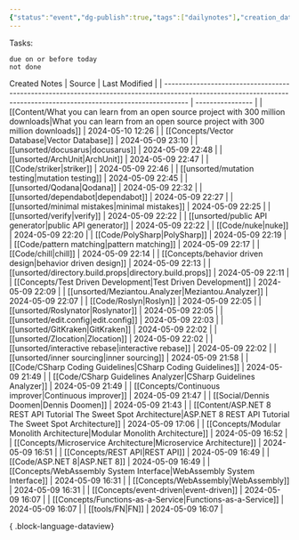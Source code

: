```yaml
---
{"status":"event","dg-publish":true,"tags":["dailynotes"],"creation_date":"2024-05-09 09:32","permalink":"/daily/2024-05-09/","dgPassFrontmatter":true}
---
```



Tasks:
```tasks
due on or before today
not done
```

Created Notes
| Source                                                                                                                                                              | Last Modified    |
| ------------------------------------------------------------------------------------------------------------------------------------------------------------------- | ---------------- |
| [[Content/What you can learn from an open source project with 300 million downloads\|What you can learn from an open source project with 300 million downloads]] | 2024-05-10 12:26 |
| [[Concepts/Vector Database\|Vector Database]]                                                                                                                    | 2024-05-09 23:10 |
| [[unsorted/docusarus\|docusarus]]                                                                                                                                | 2024-05-09 22:48 |
| [[unsorted/ArchUnit\|ArchUnit]]                                                                                                                                  | 2024-05-09 22:47 |
| [[Code/striker\|striker]]                                                                                                                                        | 2024-05-09 22:46 |
| [[unsorted/mutation testing\|mutation testing]]                                                                                                                  | 2024-05-09 22:45 |
| [[unsorted/Qodana\|Qodana]]                                                                                                                                      | 2024-05-09 22:32 |
| [[unsorted/dependabot\|dependabot]]                                                                                                                              | 2024-05-09 22:27 |
| [[unsorted/minimal mistakes\|minimal mistakes]]                                                                                                                  | 2024-05-09 22:25 |
| [[unsorted/verify\|verify]]                                                                                                                                      | 2024-05-09 22:22 |
| [[unsorted/public API generator\|public API generator]]                                                                                                          | 2024-05-09 22:22 |
| [[Code/nuke\|nuke]]                                                                                                                                              | 2024-05-09 22:20 |
| [[Code/PolySharp\|PolySharp]]                                                                                                                                    | 2024-05-09 22:19 |
| [[Code/pattern matching\|pattern matching]]                                                                                                                      | 2024-05-09 22:17 |
| [[Code/chill\|chill]]                                                                                                                                            | 2024-05-09 22:14 |
| [[Concepts/behavior driven design\|behavior driven design]]                                                                                                      | 2024-05-09 22:13 |
| [[unsorted/directory.build.props\|directory.build.props]]                                                                                                        | 2024-05-09 22:11 |
| [[Concepts/Test Driven Development\|Test Driven Development]]                                                                                                    | 2024-05-09 22:09 |
| [[unsorted/Meziantou.Analyzer\|Meziantou.Analyzer]]                                                                                                              | 2024-05-09 22:07 |
| [[Code/Roslyn\|Roslyn]]                                                                                                                                          | 2024-05-09 22:05 |
| [[unsorted/Roslynator\|Roslynator]]                                                                                                                              | 2024-05-09 22:05 |
| [[unsorted/edit.config\|edit.config]]                                                                                                                            | 2024-05-09 22:03 |
| [[unsorted/GitKraken\|GitKraken]]                                                                                                                                | 2024-05-09 22:02 |
| [[unsorted/Zlocation\|Zlocation]]                                                                                                                                | 2024-05-09 22:02 |
| [[unsorted/interactive rebase\|interactive rebase]]                                                                                                              | 2024-05-09 22:02 |
| [[unsorted/inner sourcing\|inner sourcing]]                                                                                                                      | 2024-05-09 21:58 |
| [[Code/CSharp Coding Guidelines\|CSharp Coding Guidelines]]                                                                                                      | 2024-05-09 21:49 |
| [[Code/CSharp Guidelines Analyzer\|CSharp Guidelines Analyzer]]                                                                                                  | 2024-05-09 21:49 |
| [[Concepts/Continuous improver\|Continuous improver]]                                                                                                            | 2024-05-09 21:47 |
| [[Social/Dennis Doomen\|Dennis Doomen]]                                                                                                                          | 2024-05-09 21:43 |
| [[Content/ASP.NET 8 REST API Tutorial  The Sweet Spot Architecture\|ASP.NET 8 REST API Tutorial  The Sweet Spot Architecture]]                                   | 2024-05-09 17:06 |
| [[Concepts/Modular Monolith Architecture\|Modular Monolith Architecture]]                                                                                        | 2024-05-09 16:52 |
| [[Concepts/Microservice Architecture\|Microservice Architecture]]                                                                                                | 2024-05-09 16:51 |
| [[Concepts/REST API\|REST API]]                                                                                                                                  | 2024-05-09 16:49 |
| [[Code/ASP.NET 8\|ASP.NET 8]]                                                                                                                                    | 2024-05-09 16:49 |
| [[Concepts/WebAssembly System Interface\|WebAssembly System Interface]]                                                                                          | 2024-05-09 16:31 |
| [[Concepts/WebAssembly\|WebAssembly]]                                                                                                                            | 2024-05-09 16:31 |
| [[Concepts/event-driven\|event-driven]]                                                                                                                          | 2024-05-09 16:07 |
| [[Concepts/Functions-as-a-Service\|Functions-as-a-Service]]                                                                                                      | 2024-05-09 16:07 |
| [[tools/FN\|FN]]                                                                                                                                                 | 2024-05-09 16:07 |

{ .block-language-dataview}
